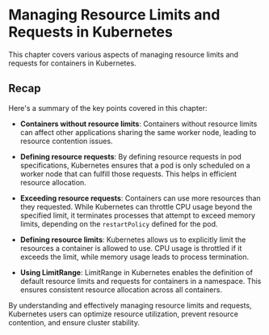 # Managing Resource Limits and Requests in Kubernetes

This chapter covers various aspects of managing resource limits and requests for containers in Kubernetes.

## Recap

Here's a summary of the key points covered in this chapter:

- **Containers without resource limits**: Containers without resource limits can affect other applications sharing the same worker node, leading to resource contention issues.

- **Defining resource requests**: By defining resource requests in pod specifications, Kubernetes ensures that a pod is only scheduled on a worker node that can fulfill those requests. This helps in efficient resource allocation.

- **Exceeding resource requests**: Containers can use more resources than they requested. While Kubernetes can throttle CPU usage beyond the specified limit, it terminates processes that attempt to exceed memory limits, depending on the `restartPolicy` defined for the pod.

- **Defining resource limits**: Kubernetes allows us to explicitly limit the resources a container is allowed to use. CPU usage is throttled if it exceeds the limit, while memory usage leads to process termination.

- **Using LimitRange**: LimitRange in Kubernetes enables the definition of default resource limits and requests for containers in a namespace. This ensures consistent resource allocation across all containers.

By understanding and effectively managing resource limits and requests, Kubernetes users can optimize resource utilization, prevent resource contention, and ensure cluster stability.

